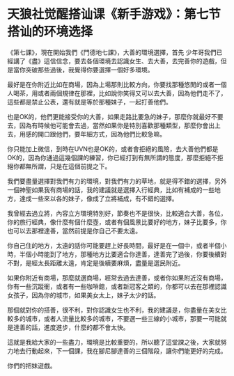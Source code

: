 # 天狼社觉醒搭讪课《新手游戏》：第七节 搭讪的环境选择

《第七課》，現在開始我們《門德地七課》，大善的環境選擇，首先 少年哥我們已經講了《盡》這信信念，要去各個環境去認識女生、去大善，去完善你的遊戲，但是當你突破那些過後，我覺得你要選擇一個好多環境。

最好是在你附近比如在商場，因為上場那則比較方向，你要找那種悠閒的或者一個人喝茶，用或者兩個規律在那裡，比如說你笑得又可以去大善，因為他們走不了，這些都是禁止公表，還有就是等於那種妹子，一起打善他們。

也是OK的，他們更能接受你的大善，如果走路比要急的妹子，那麼你就最好不要去，因為有時候他可能會去過，當然如果你是特別喜歡那種類型，那麼你會出上去，用感的開口跟他們，要年細方式，因為他們比較急嘛。

你只能加上微信，到時在UVN也是OK的，或者會拒絕的風險，去大善他們都是OK的，因為你通過這幾個課的練習，你已經打到有無所謂的態度，那麼拒絕不拒絕你都無所謂，只是在這個前提之下。

我們要盡量選擇對我們有力的環境，對我們有力的草地，就是得不錯的選擇，另外一個神聖如果我有商場的話，我的建議就是選擇入行經典，比如有補成的一些地方，達成一些來以各的妹子，像成了立將補成，有不錯的選擇。

我曾經去過立將，內容立方環境特別好，節奏也不是很快，比較適合大善，各位，你的旅行經典，像什麼有個什麼壺，或者有個風景比要好的地方，妹子比要多，你也可以去那裡達善，當然前提是你自己不要太遠。

你自己住的地方，太遠的話你可能要趕上好長時間，最好是在一個中，或者半個小時，半個小時能到了地方，那種地方比要適合你達善，達善完了過後，你要後續對不對，是經太長距離太遠，肯定是後續要麻煩，盡量是選民附近。

如果你附近有商場，那麼就選商場，經常去過去達善，或者你如果附近沒有商場，你有一些沉蹤衝，或者有一些咖啡館，或者新冠客之類的，你都可以去在那裡認識女孩子，因為你的城市，如果美女太上，妹子太少的話。

那個就對你的搭善，很不利，對你認識女生也不利，我的建議是，你盡量在美女比較多的城市，或者人流量比較多的城市，不要選一些三線的小城市，那要一可能就是達善的話，進度進步，什麼的都不會太快。

這就是我給大家的一些盡力，環境是比較重要的，所以聽了這堂課之後，大家就努力地去行動起來，下一個課，我在腳尼腳達善的三個階段，讓你們能更好的完成。

你們的把妹遊戲。